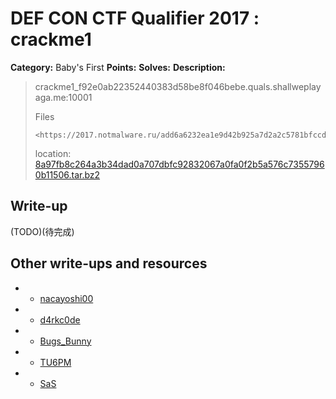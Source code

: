 # DEF CON CTF Qualifier 2017 : crackme1

**Category:** Baby's First
**Points:** 
**Solves:** 
**Description:**

> crackme1_f92e0ab22352440383d58be8f046bebe.quals.shallweplayaga.me:10001
>
> Files
>
>     <https://2017.notmalware.ru/add6a6232ea1e9d42b925a7d2a2c5781bfccd6fd/8a97fb8c264a3b34dad0a707dbfc92832067a0fa0f2b5a576c73557960b11506.tar.bz2>
>
> location: [8a97fb8c264a3b34dad0a707dbfc92832067a0fa0f2b5a576c73557960b11506.tar.bz2](8a97fb8c264a3b34dad0a707dbfc92832067a0fa0f2b5a576c73557960b11506.tar.bz2)

## Write-up

(TODO)(待完成)

## Other write-ups and resources
* * [nacayoshi00](https://nacayoshi00.wordpress.com/2017/04/30/20170429_defcon-writeup2/)
* * [d4rkc0de](https://ctftime.org/writeup/6625)
* * [Bugs_Bunny](https://www.youtube.com/watch?v=2ccKCTFixFM&feature=youtu.be)
* * [TU6PM](https://giocher.com/words/2017/05/01/defcon-ctf-quals-writeups.html#crackme)
* * [SaS](https://tw-sas.com/2017/05/07/2017def-con-ctf-qualifier_crackme/)
